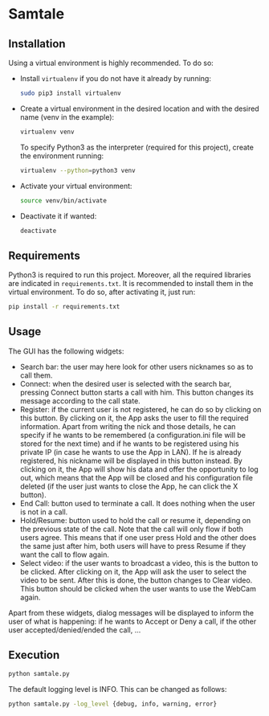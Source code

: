 # Samtale

## Installation
Using a virtual environment is highly recommended. To do so:
- Install `virtualenv` if you do not have it already by running:
  ```bash
  sudo pip3 install virtualenv
  ```
- Create a virtual environment in the desired location and with the desired name (venv in the example):
  ```bash
  virtualenv venv
  ```
  To specify Python3 as the interpreter (required for this project), create the environment running:
  ```bash
  virtualenv --python=python3 venv
  ```
- Activate your virtual environment:
  ```bash
  source venv/bin/activate
  ```
- Deactivate it if wanted:
  ```bash
  deactivate
  ```

## Requirements
Python3 is required to run this project. Moreover, all the required libraries are indicated in `requirements.txt`. It is recommended to install them in the virtual environment. To do so, after activating it, just run:
```bash
pip install -r requirements.txt
```

## Usage
The GUI has the following widgets:
* Search bar: the user may here look for other users nicknames so as to call them.
* Connect: when the desired user is selected with the search bar, pressing Connect button starts a call with him. This button changes its message according to the call state.
* Register: if the current user is not registered, he can do so by clicking on this button. By clicking on it, the App asks the user to fill the required information. Apart from writing the nick and those details, he can specify if he wants to be remembered (a configuration.ini file will be stored for the next time) and if he wants to be registered using his private IP (in case he wants to use the App in LAN). If he is already registered, his nickname will be displayed in this button instead. By clicking on it, the App will show his data and offer the opportunity to log out, which means that the App will be closed and his configuration file deleted (if the user just wants to close the App, he can click the X button).
* End Call: button used to terminate a call. It does nothing when the user is not in a call.
* Hold/Resume: button used to hold the call or resume it, depending on the previous state of the call. Note that the call will only flow if both users agree. This means that if one user press Hold and the other does the same just after him, both users will have to press Resume if they want the call to flow again.
* Select video: if the user wants to broadcast a video, this is the button to be clicked. After clicking on it, the App will ask the user to select the video to be sent. After this is done, the button changes to Clear video. This button should be clicked when the user wants to use the WebCam again.

Apart from these widgets, dialog messages will be displayed to inform the user of what is happening: if he wants to Accept or Deny a call, if the other user accepted/denied/ended the call, ...

## Execution
```bash
python samtale.py
```

The default logging level is INFO. This can be changed as follows:

```bash
python samtale.py -log_level {debug, info, warning, error}
```